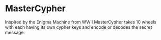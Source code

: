 # MasterCypher
Inspired by the Enigma Machine from WWII MasterCypher takes 10 wheels with each having its own cypher keys and encode or decodes the secret message.
